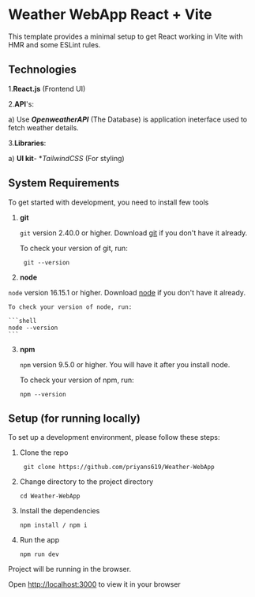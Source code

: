 # Weather WebApp React + Vite

This template provides a minimal setup to get React working in Vite with HMR and some ESLint rules.


## Technologies
1.**React.js** (Frontend UI)

2.**API**'s:

   a) Use ***OpenweatherAPI*** (The Database) is application ineterface used to fetch weather details.

3.**Libraries**:
    
   a) **UI kit**- **TailwindCSS* (For styling)

  
 ## System Requirements

To get started with development, you need to install few tools

1. **git** 
   
   `git` version 2.40.0 or higher. Download [git](https://git-scm.com/downloads) if you don't have it already.

   To check your version of git, run:

   ```shell
    git --version
   ```
   
  2. **node** 

   `node` version 16.15.1 or higher. Download [node](https://nodejs.org/en/download/) if you don't have it already.

    To check your version of node, run:

    ```shell
    node --version
    ```

3. **npm**
  
    `npm` version 9.5.0 or higher. You will have it after you install node.

    To check your version of npm, run:

     ```shell
     npm --version
     ```

## Setup (for running locally)
To set up a development environment, please follow these steps:

1. Clone the repo

   ```shell
    git clone https://github.com/priyans619/Weather-WebApp
   ```

2. Change directory to the project directory

    ```shell
    cd Weather-WebApp
    ```

3. Install the dependencies
   
     ```shell
     npm install / npm i
      ```
4. Run the app
   
    ```shell
    npm run dev
    ```

 Project will be running in the browser.

 Open [http://localhost:3000](http://localhost:3000) to view it in your browser